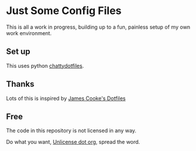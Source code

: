 # Just Some Config Files

This is all a work in progress, building up to a fun, painless setup of my own work environment.


## Set up

This uses python
[chattydotfiles](https://github.com/jamescooke/chattydotfiles).


## Thanks

Lots of this is inspired by [James Cooke's Dotfiles](https://github.com/jamescooke/dotfiles)

## Free

The code in this repository is not licensed in any way.

Do what you want, [Unlicense dot org](http://unlicense.org/), spread the word.
